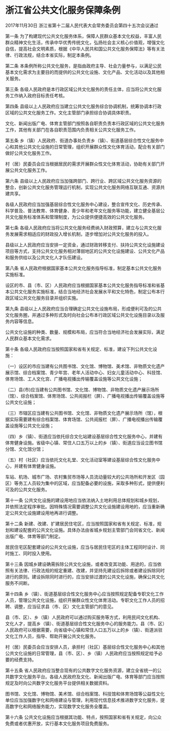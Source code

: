 # 浙江省公共文化服务保障条例

2017年11月30日 浙江省第十二届人民代表大会常务委员会第四十五次会议通过

<!-- INFO END -->

第一条 为了构建现代公共文化服务体系，保障人民群众基本文化权益，丰富人民群众精神文化生活，传承中华优秀传统文化，弘扬社会主义核心价值观，增强文化自信，提高社会文明素质，根据《中华人民共和国公共文化服务保障法》等有关法律、行政法规，结合本省实际，制定本条例。

第二条 本条例所称公共文化服务，是指由政府主导、社会力量参与，以满足公民基本文化需求为主要目的而提供的公共文化设施、文化产品、文化活动以及其他相关服务。

第三条 各级人民政府是本行政区域公共文化服务的责任主体，应当将公共文化服务工作纳入政府目标责任考核。

第四条 县级以上人民政府应当建立公共文化服务综合协调机制，统筹协调本行政区域的公共文化服务工作。文化主管部门承担综合协调具体职责。

文化、新闻出版广电、体育主管部门按照各自职责负责本行政区域的公共文化服务工作，其他有关部门在各自职责范围内负责相关公共文化服务工作。

第五条 乡（镇）人民政府、街道办事处负责乡（镇）、街道基层综合性文化服务中心和其他公共文化设施的日常管理，组织开展群众性文化体育活动，配合有关部门做好公共文化服务工作。

村（居）民委员会应当根据居民的需求开展群众性文化体育活动，协助有关部门开展公共文化服务工作。

第六条 县级以上人民政府应当加强跨部门、跨行业、跨区域公共文化服务资源的整合，创新公共文化服务管理运行机制，实现公共文化服务网络互联互通、资源共建共享。

各级人民政府应当加强基层综合性文化服务中心建设，整合宣传文化、历史传承、科学普及、普法教育、体育健身、青少年和老年文化服务等功能，建立健全基层公共文化服务标准体系和管理制度，为公众提供便捷高效的公共文化服务。

第七条 各级人民政府应当将公共文化服务经费纳入财政预算，建立与公共文化服务发展需求相适应的财政投入增长机制，逐步增加对公共文化服务的投入。

县级以上人民政府应当安排一定资金，通过财政转移支付、扶持公共文化设施建设项目等方式，支持公共文化服务相对薄弱地区的公共文化设施建设、公共文化产品和服务供给以及公共文化人才队伍建设。

第八条 省人民政府根据国家基本公共文化服务指导标准，制定基本公共文化服务实施标准。

设区的市、县（市、区）人民政府应当根据国家基本公共文化服务指导标准和省基本公共文化服务实施标准，结合当地经济社会发展水平和文化特色，制定公布本行政区域公共文化服务目录并组织实施。

第九条 县级以上人民政府应当合理确定公共文化设施布局，形成便利可及的公共文化服务圈，并通过多种形式及时向社会公布本行政区域公共文化设施目录以及服务内容等信息。

公共文化设施的种类、数量、规模和布局，应当符合当地经济社会发展实际，满足人民群众基本文化需求。

第十条 各级人民政府应当按照国家和省有关规定、标准，建设下列公共文化设施：

（一）设区的市应当建有公共图书馆、文化馆、博物馆、美术馆、非物质文化遗产展示馆、综合档案馆、青少年宫、老年人活动中心、妇女儿童活动中心、科技馆、体育场馆、工人文化宫、广播电视播出传输覆盖设施等公共文化设施；

（二）县(市)应当建有公共图书馆、文化馆、博物馆、非物质文化遗产展示场所（馆）、综合档案馆、体育场馆、公共阅报栏（屏）、广播电视播出传输覆盖设施等公共文化设施；

（三）市辖区应当建有公共图书馆、文化馆、非物质文化遗产展示场所（馆），根据实际需要建有综合档案馆、体育场馆、公共阅报栏（屏）、广播电视播出传输覆盖设施等公共文化设施；

（四）乡（镇）、街道应当依托综合文化站建设基层综合性文化服务中心，并建有体育健身设施。省级中心镇、常住人口五万以上的乡（镇）、街道应当设立图书馆分馆、文化馆分馆；

（五）村（社区）应当依托文化礼堂、文化活动室等建设基层综合性文化服务中心，并建有体育健身设施。

车站、机场、城市广场、农村集贸市场等人员流动量较大的公共场所和开发区（园区）等务工人员较为集中的区域，应当配备必要的设施，采取多种形式，提供便利可及的公共文化服务。

第十一条 公共文化设施的建设用地应当依法纳入土地利用总体规划和城乡规划，并依照法定程序审批。因特殊情况需要调整公共文化设施建设用地的，应当重新确定公共文化设施建设用地再进行调整。

第十二条 新建、改建、扩建居民住宅区，应当按照国家和省有关规定、标准，规划和建设配套的公共文化设施。具体办法由省城乡规划主管部门会同省文化、新闻出版广电、体育等部门制定。

居民住宅区配套建设的公共文化设施，应当与居民住宅区的主体工程同时设计、同时施工、同时投入使用。

第十三条 因城乡建设确需拆除公共文化设施，或者改变其功能、用途的，应当依照有关法律、行政法规的规定重建、改建，并坚持先建设后拆除或者建设拆除同时进行的原则。建设拆除同时进行的，应当安排过渡的公共文化设施，确保公共文化服务不间断。

第十四条 乡（镇）、街道基层综合性文化服务中心应当按照规定配备专职文化工作人员，管理公共文化设施，组织开展群众性文化体育活动。专职文化工作人员的招聘、调整，应当征求县（市、区）文化主管部门的意见。

县（市、区）、乡（镇）人民政府可以通过购买服务等方式，利用民间文化机构、文化人才，提高乡（镇）、街道基层综合性文化服务中心的服务能力。县（市、区）人民政府可以根据需要，向省级中心镇和常住人口五万以上的乡（镇）、街道派驻文化工作人员，指导、帮助开展公共文化服务。

村（居）民委员会应当安排人员，承担村（社区）基层综合性文化服务中心和其他公共文化设施的日常管理，县（市、区）、乡（镇）人民政府应当按照规定给予必要的经费支持。

第十五条 省人民政府应当整合现有的公共数字文化服务资源，建立全省统一的公共数字文化服务平台。各级人民政府及文化、新闻出版广电、体育等部门应当按照规定及时向公共数字文化服务平台提供相关数据资料。

图书馆、文化馆、博物馆、美术馆、综合档案馆、科技馆和体育场馆等公益性文化单位应当加强数字化和网络建设与管理，利用现代信息技术推进数字文化服务，提高数字化和网络服务能力，实现数字文化服务全覆盖。

第十六条 公共文化设施应当根据其功能、特点，按照国家和省有关规定，向公众免费或者优惠开放，实行基本文化服务项目免费服务。

